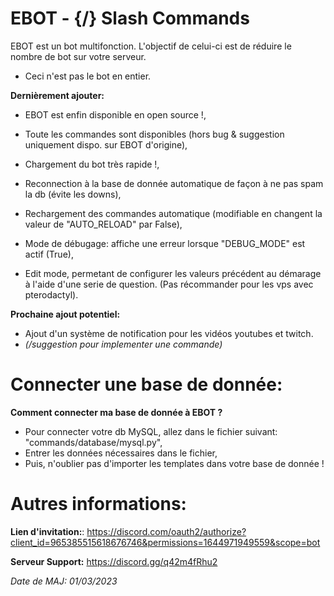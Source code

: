 # EBOT - {/} Slash Commands

EBOT est un bot multifonction. L'objectif de celui-ci est de réduire le nombre de bot sur votre serveur.
- Ceci n'est pas le bot en entier.

__Dernièrement ajouter:__
 - EBOT est enfin disponible en open source !,
 - Toute les commandes sont disponibles (hors bug & suggestion uniquement dispo. sur EBOT d'origine),

 - Chargement du bot très rapide !,
 - Reconnection à la base de donnée automatique de façon à ne pas spam la db (évite les downs),
 - Rechargement des commandes automatique (modifiable en changent la valeur de "AUTO_RELOAD" par False),
 - Mode de débugage: affiche une erreur lorsque "DEBUG_MODE" est actif (True),
 - Edit mode, permetant de configurer les valeurs précédent au démarage à l'aide d'une serie de question. (Pas récommander pour les vps avec pterodactyl).

__Prochaine ajout potentiel:__
 - Ajout d'un système de notification pour les vidéos youtubes et twitch.
 - *(/suggestion pour implementer une commande)*

# Connecter une base de donnée:

__Comment connecter ma base de donnée à EBOT ?__
 - Pour connecter votre db MySQL, allez dans le fichier suivant: "commands/database/mysql.py",
 - Entrer les données nécessaires dans le fichier,
 - Puis, n'oublier pas d'importer les templates dans votre base de donnée !

# Autres informations:

__Lien d'invitation:__: https://discord.com/oauth2/authorize?client_id=965385515618676746&permissions=1644971949559&scope=bot

__Serveur Support:__ https://discord.gg/q42m4fRhu2

*Date de MAJ: 01/03/2023*
